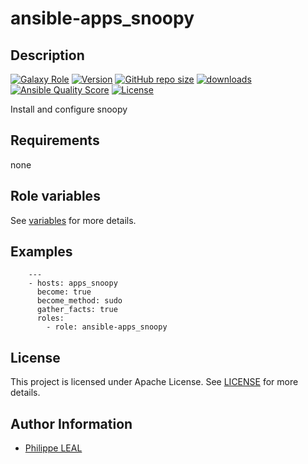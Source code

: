 # ansible-apps_snoopy

## Description

[![Galaxy Role](https://img.shields.io/badge/galaxy-apps_snoopy-purple?style=flat)](https://galaxy.ansible.com/lotusnoir/apps_snoopy)
[![Version](https://img.shields.io/github/release/lotusnoir/ansible-apps_snoopy.svg)](https://github.com/lotusnoir/ansible-apps_snoopy/releases/latest)
[![GitHub repo size](https://img.shields.io/github/repo-size/lotusnoir/ansible-apps_snoopy?color=orange&style=flat)](https://galaxy.ansible.com/lotusnoir/apps_snoopy)
[![downloads](https://img.shields.io/ansible/role/d/56846)](https://galaxy.ansible.com/lotusnoir/apps_snoopy)
[![Ansible Quality Score](https://img.shields.io/ansible/quality/56846)](https://galaxy.ansible.com/lotusnoir/apps_snoopy)
[![License](https://img.shields.io/badge/license-Apache--2.0-brightgreen?style=flat)](https://opensource.org/licenses/Apache-2.0)

Install and configure snoopy
## Requirements

none

## Role variables

See [variables](/defaults/main.yml) for more details.

## Examples

        ---
        - hosts: apps_snoopy
          become: true
          become_method: sudo
          gather_facts: true
          roles:
            - role: ansible-apps_snoopy


## License

This project is licensed under Apache License. See [LICENSE](/LICENSE) for more details.

## Author Information

- [Philippe LEAL](https://github.com/lotusnoir)
